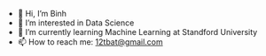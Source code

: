 - 👋 Hi, I’m Binh
- 👀 I’m interested in Data Science
- 🌱 I’m currently learning Machine Learning at Standford University
- 📫 How to reach me: 12tbat@gmail.com

<!---
12tbat/12tbat is a ✨ special ✨ repository because its `README.md` (this file) appears on your GitHub profile.
You can click the Preview link to take a look at your changes.
--->
